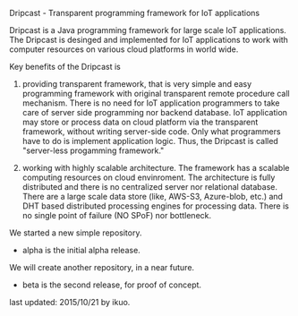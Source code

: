 Dripcast - Transparent programming framework for IoT applications

Dripcast is a Java programming framework for large scale IoT applications.
The Dripcast is desinged and implemented for IoT applications
to work with computer resources on various cloud platforms in world wide.

Key benefits of the Dripcast is

1) providing transparent framework, that is
 very simple and easy programming framework with
 original transparent remote procedure call mechanism.
 There is no need for IoT application programmers
 to take care of server side programming nor backend database.
 IoT application may store or process data on cloud platform
 via the transparent framework, without writing server-side code.
 Only what programmers have to do is implement application logic.
 Thus, the Dripcast is called "server-less progamming framework."

2) working with highly scalable architecture.
 The framework has a scalable computing resources on cloud envinroment.
 The architecture is fully distributed and there is no centralized server
 nor relational database.
 There are a large scale data store (like, AWS-S3, Azure-blob, etc.) and
 DHT based distributed processing engines for processing data.
 There is no single point of failure (NO SPoF) nor bottleneck.

We started a new simple repository.

- alpha
  is the initial alpha release.

We will create another repository, in a near future.

- beta
  is the second release, for proof of concept.

last updated: 2015/10/21 by ikuo.
